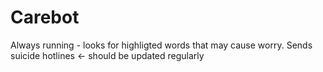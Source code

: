# Carebot 
Always running - looks for highligted words that may cause worry. Sends suicide hotlines <- should be updated regularly 

